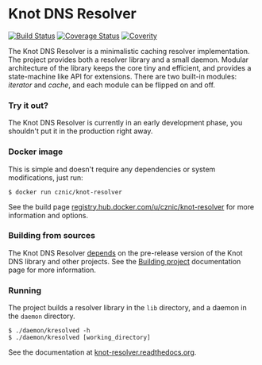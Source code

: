 # Knot DNS Resolver

[![Build Status](https://travis-ci.org/CZ-NIC/knot-resolver.svg?branch=master)](https://travis-ci.org/CZ-NIC/knot-resolver)
[![Coverage Status](https://coveralls.io/repos/CZ-NIC/knot-resolver/badge.svg)](https://coveralls.io/r/CZ-NIC/knot-resolver)
[![Coverity](https://scan.coverity.com/projects/3912/badge.svg)](https://scan.coverity.com/projects/3912)


The Knot DNS Resolver is a minimalistic caching resolver implementation. The project provides both a resolver
library and a small daemon. Modular architecture of the library keeps the core tiny and efficient, and provides
a state-machine like API for extensions. There are two built-in modules: *iterator* and *cache*,
and each module can be flipped on and off.

### Try it out?

The Knot DNS Resolver is currently in an early development phase, you shouldn't put it in the production right away.

### Docker image

This is simple and doesn't require any dependencies or system modifications, just run:

```
$ docker run cznic/knot-resolver
```

See the build page [registry.hub.docker.com/u/cznic/knot-resolver](https://registry.hub.docker.com/u/cznic/knot-resolver) for more information and options.

### Building from sources 

The Knot DNS Resolver [depends][depends] on the pre-release version of the Knot DNS library and other projects.
See the [Building project][depends] documentation page for more information.

### Running

The project builds a resolver library in the `lib` directory, and a daemon in the `daemon` directory.

```
$ ./daemon/kresolved -h
$ ./daemon/kresolved [working_directory]
```

See the documentation at [knot-resolver.readthedocs.org][doc].

[depends]: http://knot-resolver.readthedocs.org/en/latest/build.html
[doc]: http://knot-resolver.readthedocs.org/en/latest/index.html
